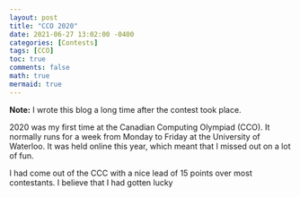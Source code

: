 ```yaml
---
layout: post
title: "CCO 2020"
date: 2021-06-27 13:02:00 -0400
categories: [Contests]
tags: [CCO]
toc: true
comments: false
math: true
mermaid: true
---
```


**Note:**  I wrote this blog a long time after the contest took place.

2020 was my first time at the Canadian Computing Olympiad (CCO). It normally runs for a week from Monday to Friday at the University of Waterloo. It was held online this year, which meant that I missed out on a lot of fun.

I had come out of the CCC with a nice lead of 15 points over most contestants. I believe that I had gotten lucky
